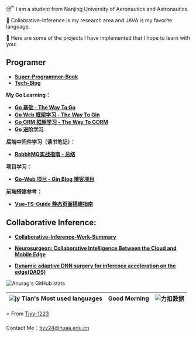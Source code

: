 😴 I am a student from Nanjing University of Aeronautics and Astronautics. 

📗 Collabrative-inference is my research area and JAVA is my favorite language.	

🥳 Here are some of the projects I have implemented that I hope to learn with you:

## Programer

+ **[Super-Programmer-Book](https://github.com/Tjyy-1223/Super-Java-Book)**
+ **[Tech-Blog](https://github.com/Tjyy-1223/Super-Programmer-Book/blob/master/%E6%A1%86%E6%9E%B6%E4%B8%8E%E5%BA%94%E7%94%A8/blog/%E5%8D%9A%E5%AE%A2%E6%8E%A8%E8%8D%90%20-%20%E6%A1%86%E6%9E%B6%E4%B8%8E%E4%B8%AD%E9%97%B4%E4%BB%B6.md)**

**My Go Learning：**

+ **[Go 基础 - The Way To Go](https://github.com/Tjyy-1223/The-Way-To-Go)**
+ **[Go Web 框架学习 - The Way To Gin](https://github.com/Tjyy-1223/The-Way-To-Gin)**
+ **[Go ORM 框架学习 - The Way To GORM](https://github.com/Tjyy-1223/The-Way-To-Gorm/tree/main)**
+ **[Go 进阶学习](https://github.com/Tjyy-1223/Go_More)**

**后端中间件学习（读书笔记）：**

+ [**RabbitMQ实战指南 - 总结**](https://github.com/Tjyy-1223/Super-Programmer-Book/tree/master/%E6%B7%B1%E5%85%A5%E4%B8%8E%E8%BF%9B%E9%98%B6/3-MQ/%3CRabbitMQ%E5%AE%9E%E6%88%98%E6%8C%87%E5%8D%97%3E)

**项目学习：**

+ **[Go-Web 项目 - Gin Blog 博客项目](https://github.com/Tjyy-1223/Gin-Vue-Admin/tree/main)**

**前端搭建参考：**

+ [**Vue-TS-Guide 静态页面搭建指南**](https://github.com/Tjyy-1223/Vue-TS-Guide)

## **Collaborative Inference:**

+ **[Collaborative-Inference-Work-Summary](https://github.com/Tjyy-1223/Collaborative-Inference-Work-Summary)**

+ **[Neurosurgeon: Collaborative Intelligence Between the Cloud and Mobile Edge](https://github.com/Tjyy-1223/Neurosurgeon)**
+ **[Dynamic adaptive DNN surgery for inference acceleration on the edge(DADS)](https://github.com/Tjyy-1223/DADS)**



![Anurag's GitHub stats](https://github-readme-stats-sigma-five.vercel.app/api?username=Tjyy-1223&theme=deafult&show_icons=true)



| ![jy Tian's Most used languages](https://github-readme-stats-sigma-five.vercel.app/api/top-langs/?username=Tjyy-1223&layout=compact&hide_border=true&langs_count=10) | Good Morning | ![力扣数据](https://stats.justsong.cn/api/leetcode?username=Jy_Tian&cn=true) |
| :----------------------------------------------------------: | :----------: | :----------------------------------------------------------: |



⭐️ From [Tjyy-1223](https://github.com/Tjyy-1223)

Contact Me：tjyy24@nuaa.edu.cn
